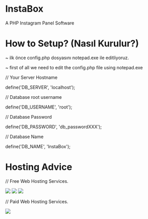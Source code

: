 # InstaBox
A PHP Instagram Panel Software

# How to Setup? (Nasıl Kurulur?)
~ ilk önce config.php dosyasını notepad.exe ile editliyoruz.

~ first of all we need to edit the config.php file using notepad.exe

// Your Server Hostname


define('DB_SERVER', 'localhost');

// Database root username


define('DB_USERNAME', 'root');

// Database Password


define('DB_PASSWORD', 'db_passwordXXX');

// Database Name


define('DB_NAME', 'InstaBox');

# Hosting Advice

// Free Web Hosting Services.

<img style="height=20pt; width=400pt;"  src="https://d29hzik3xqzv4r.cloudfront.net/original/1X/4f2a2eab4cb769acadaac86ca0756383aaed139b.png">
<img src="https://s3-eu-west-1.amazonaws.com/tpd/logos/47fcb9400000640005023f0b/0x0.png">
<img src="https://www.freehosting.com/img/logo-dark.png">

// Paid Web Hosting Services.

<img src="https://www-kiva-org.global.ssl.fastly.net/cms/styles/image_1170x660/s3/sites/default/files/kivablog/godaddylogo-new.png?itok=1x52FgA8">
